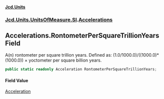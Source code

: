 #### [Jcd.Units](index.md 'index')
### [Jcd.Units.UnitsOfMeasure.SI](Jcd.Units.UnitsOfMeasure.SI.md 'Jcd.Units.UnitsOfMeasure.SI').[Accelerations](Accelerations.md 'Jcd.Units.UnitsOfMeasure.SI.Accelerations')

## Accelerations.RontometerPerSquareTrillionYears Field

A(n) rontometer per square trillion years. Defined as: (1.0/1000.0)/((1000.0)*(1000.0)) × yoctometer per square billion years.

```csharp
public static readonly Acceleration RontometerPerSquareTrillionYears;
```

#### Field Value
[Acceleration](Acceleration.md 'Jcd.Units.UnitTypes.Acceleration')